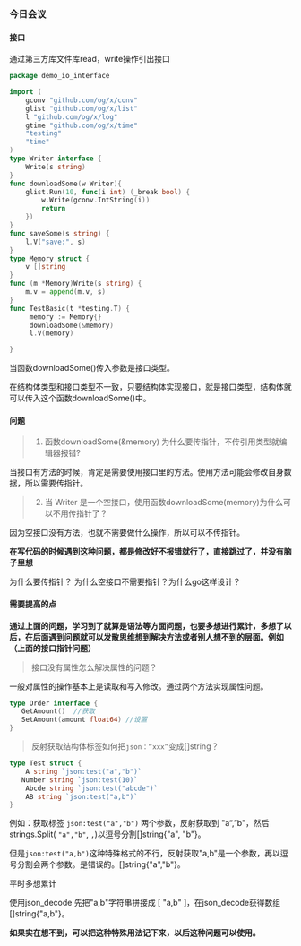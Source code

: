 ### 今日会议

#### 接口

通过第三方库文件库read，write操作引出接口

```go
package demo_io_interface

import (
	gconv "github.com/og/x/conv"
	glist "github.com/og/x/list"
	l "github.com/og/x/log"
	gtime "github.com/og/x/time"
	"testing"
	"time"
)
type Writer interface {
	Write(s string)
}
func downloadSome(w Writer){
	glist.Run(10, func(i int) (_break bool) {
		w.Write(gconv.IntString(i))
		return
	})
}
func saveSome(s string) {
	l.V("save:", s)
}
type Memory struct {
	v []string
}
func (m *Memory)Write(s string) {
	m.v = append(m.v, s)
}
func TestBasic(t *testing.T) {
	 memory := Memory{}
	 downloadSome(&memory)
	 l.V(memory)

}
```

当函数downloadSome()传入参数是接口类型。

在结构体类型和接口类型不一致，只要结构体实现接口，就是接口类型，结构体就可以传入这个函数downloadSome()中。

#### 问题

> 1.  函数downloadSome(&memory) 为什么要传指针，不传引用类型就编辑器报错?

当接口有方法的时候，肯定是需要使用接口里的方法。使用方法可能会修改自身数据，所以需要传指针。



> 2. 当  Writer  是一个空接口，使用函数downloadSome(memory)为什么可以不用传指针了？

因为空接口没有方法，也就不需要做什么操作，所以可以不传指针。



**在写代码的时候遇到这种问题，都是修改好不报错就行了，直接跳过了，并没有脑子里想**

为什么要传指针？ 为什么空接口不需要指针？为什么go这样设计？



#### 需要提高的点

**通过上面的问题，学习到了就算是语法等方面问题，也要多想进行累计，多想了以后，在后面遇到问题就可以发散思维想到解决方法或者别人想不到的层面。例如（上面的接口指针问题）**



> 接口没有属性怎么解决属性的问题？

一般对属性的操作基本上是读取和写入修改。通过两个方法实现属性问题。

```go
type Order interface {
   GetAmount()	//获取
   SetAmount(amount float64) //设置
}
```



> 反射获取结构体标签如何把`json：“xxx”`变成[]string？

```go
type Test struct {
    A string `json:test("a","b")`
   Number string `json:test(10)`
    Abcde string `json:test("abcde")`
    AB string `json:test("a,b")`
}
```

例如：获取标签 `json:test("a","b")` 两个参数，反射获取到 "a“,”b"，然后strings.Split( `"a","b"`, `,`)以逗号分割[]string{"a", "b"}。

但是`json:test("a,b")`这种特殊格式的不行，反射获取"a,b"是一个参数，再以逗号分割会两个参数。是错误的。[]string{"a","b"}。

平时多想累计

使用json_decode 先把"a,b"字符串拼接成 [  "a,b"  ]，在json_decode获得数组[]string{"a,b"}。

**如果实在想不到，可以把这种特殊用法记下来，以后这种问题可以使用。**